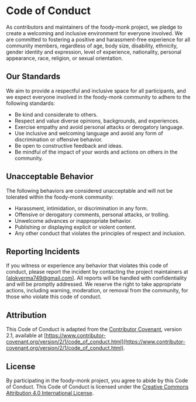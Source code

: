 # Code of Conduct

As contributors and maintainers of the foody-monk project, we pledge to create a welcoming and inclusive environment for everyone involved. We are committed to fostering a positive and harassment-free experience for all community members, regardless of age, body size, disability, ethnicity, gender identity and expression, level of experience, nationality, personal appearance, race, religion, or sexual orientation.

## Our Standards

We aim to provide a respectful and inclusive space for all participants, and we expect everyone involved in the foody-monk community to adhere to the following standards:

- Be kind and considerate to others.
- Respect and value diverse opinions, backgrounds, and experiences.
- Exercise empathy and avoid personal attacks or derogatory language.
- Use inclusive and welcoming language and avoid any form of discrimination or offensive behavior.
- Be open to constructive feedback and ideas.
- Be mindful of the impact of your words and actions on others in the community.

## Unacceptable Behavior

The following behaviors are considered unacceptable and will not be tolerated within the foody-monk community:

- Harassment, intimidation, or discrimination in any form.
- Offensive or derogatory comments, personal attacks, or trolling.
- Unwelcome advances or inappropriate behavior.
- Publishing or displaying explicit or violent content.
- Any other conduct that violates the principles of respect and inclusion.

## Reporting Incidents

If you witness or experience any behavior that violates this code of conduct, please report the incident by contacting the project maintainers at [alokverma749@gmail.com]. All reports will be handled with confidentiality and will be promptly addressed. We reserve the right to take appropriate actions, including warning, moderation, or removal from the community, for those who violate this code of conduct.

## Attribution

This Code of Conduct is adapted from the [Contributor Covenant](https://www.contributor-covenant.org), version 2.1, available at [https://www.contributor-covenant.org/version/2/1/code_of_conduct.html](https://www.contributor-covenant.org/version/2/1/code_of_conduct.html).

## License

By participating in the foody-monk project, you agree to abide by this Code of Conduct. This Code of Conduct is licensed under the [Creative Commons Attribution 4.0 International License](http://creativecommons.org/licenses/by/4.0/).

